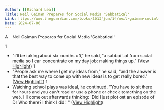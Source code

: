 ```yaml
---
Author: [[Richard Lea]]
Title: Neil Gaiman Prepares for Social Media 'Sabbatical'
Link: https://www.theguardian.com/books/2013/jun/14/neil-gaiman-social-media-sabbatical
Date: 2024-07-06
---
```

A - Neil Gaiman Prepares for Social Media 'Sabbatical'

1
- "I'll be taking about six months off," he said, "a sabbatical from social media so I can concentrate on my day job: making things up." ([View Highlight](https://read.readwise.io/read/01h3n2tt7kf7fk4x9jsd2qck2x))
1
- "People ask me where I get my ideas from," he said, "and the answer is that the best way to come up with new ideas is to get really bored." ([View Highlight](https://read.readwise.io/read/01h3n2vqf0vse0qqhgx7tpk2dm))
1
- Watching school plays was ideal, he continued.
  "You have to sit there for hours and you can't read or use a phone or check something on the web. I'll come out afterwards thinking: 'Did I just plot out an episode of Dr Who there? I think I did.' " ([View Highlight](https://read.readwise.io/read/01h3n2w1jbctrj0rh5gg3rp4jj))
